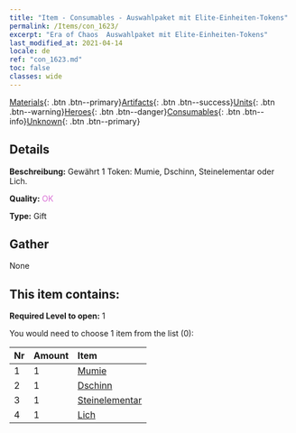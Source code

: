 ```yaml
---
title: "Item - Consumables - Auswahlpaket mit Elite-Einheiten-Tokens"
permalink: /Items/con_1623/
excerpt: "Era of Chaos  Auswahlpaket mit Elite-Einheiten-Tokens"
last_modified_at: 2021-04-14
locale: de
ref: "con_1623.md"
toc: false
classes: wide
---
```

 [Materials](/de/Items/){: .btn .btn--primary}[Artifacts](/de/Items/Artifacts/){: .btn .btn--success}[Units](/de/Items/Units/){: .btn .btn--warning}[Heroes](/de/Items/Heroes/){: .btn .btn--danger}[Consumables](/de/Items/Consumables/){: .btn .btn--info}[Unknown](/de/Items/Unknown/){: .btn .btn--primary}

## Details
 **Beschreibung:** Gewährt 1 Token: Mumie, Dschinn, Steinelementar oder Lich.

 **Quality:** <span style="color: #DA70D6">OK</span>

 **Type:** Gift

## Gather

  None

## This item contains:

 **Required Level to open:** 1

 You would need to choose 1 item from the list (0):

  | Nr | Amount |     Item    |
  |:---|:-------|:------------|
  | 1 | 1 | [Mumie](/de/Items/unt_215/) | 
  | 2 | 1 | [Dschinn](/de/Items/unt_239/) | 
  | 3 | 1 | [Steinelementar](/de/Items/unt_266/) | 
  | 4 | 1 | [Lich](/de/Items/unt_212/) | 
